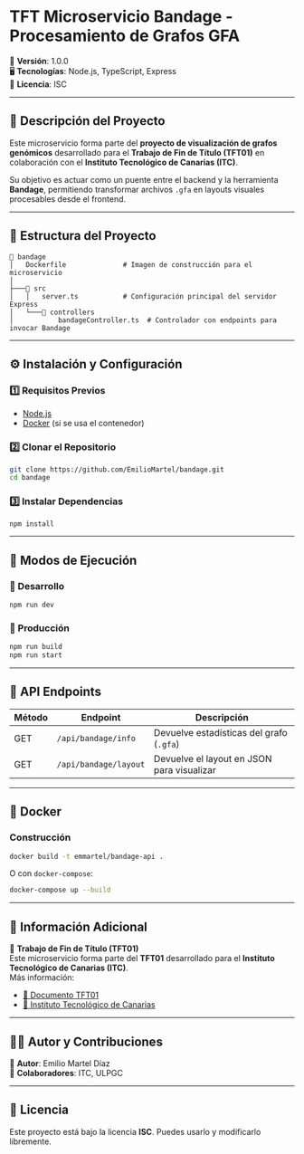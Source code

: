 # **TFT Microservicio Bandage - Procesamiento de Grafos GFA**

📌 **Versión**: 1.0.0  
🖥 **Tecnologías**: Node.js, TypeScript, Express  
📜 **Licencia**: ISC  

---

## **📌 Descripción del Proyecto**  
Este microservicio forma parte del **proyecto de visualización de grafos genómicos** desarrollado para el **Trabajo de Fin de Título (TFT01)** en colaboración con el **Instituto Tecnológico de Canarias (ITC)**.  

Su objetivo es actuar como un puente entre el backend y la herramienta **Bandage**, permitiendo transformar archivos `.gfa` en layouts visuales procesables desde el frontend.

---

## **📂 Estructura del Proyecto**  
```
📂 bandage
│   Dockerfile              # Imagen de construcción para el microservicio
│
├───📂 src
│   │   server.ts           # Configuración principal del servidor Express
│   └───📂 controllers
│           bandageController.ts  # Controlador con endpoints para invocar Bandage
```

---

## **⚙️ Instalación y Configuración**

### **1️⃣ Requisitos Previos**
- [Node.js](https://nodejs.org/)
- [Docker](https://www.docker.com/) (si se usa el contenedor)

### **2️⃣ Clonar el Repositorio**
```bash
git clone https://github.com/EmilioMartel/bandage.git
cd bandage
```

### **3️⃣ Instalar Dependencias**
```bash
npm install
```

---

## **🚀 Modos de Ejecución**

### **🔹 Desarrollo**
```bash
npm run dev
```

### **🔹 Producción**
```bash
npm run build
npm run start
```

---

## **📌 API Endpoints**

| Método | Endpoint       | Descripción                              |
|--------|----------------|------------------------------------------|
| GET    | `/api/bandage/info`   | Devuelve estadísticas del grafo (`.gfa`) |
| GET    | `/api/bandage/layout` | Devuelve el layout en JSON para visualizar |

---

## **🔧 Docker**

### **Construcción**
```bash
docker build -t emmartel/bandage-api .
```

O con `docker-compose`:
```bash
docker-compose up --build
```

---

## **📌 Información Adicional**

📘 **Trabajo de Fin de Título (TFT01)**  
Este microservicio forma parte del **TFT01** desarrollado para el **Instituto Tecnológico de Canarias (ITC)**.  
Más información:
- [📄 Documento TFT01](https://drive.google.com/file/d/1emKnprueySC8kMen3JYUOPBANlWkGwCl/view?usp=sharing)
- [🔬 Instituto Tecnológico de Canarias](https://www.itccanarias.org/)

---

## **👨‍💻 Autor y Contribuciones**
📌 **Autor**: Emilio Martel Díaz  
🔗 **Colaboradores**: ITC, ULPGC

---

## **📜 Licencia**
Este proyecto está bajo la licencia **ISC**. Puedes usarlo y modificarlo libremente.
